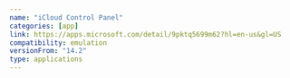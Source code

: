 ```yaml
---
name: "iCloud Control Panel"
categories: [app]
link: https://apps.microsoft.com/detail/9pktq5699m62?hl=en-us&gl=US
compatibility: emulation
versionFrom: "14.2"
type: applications
---
```


